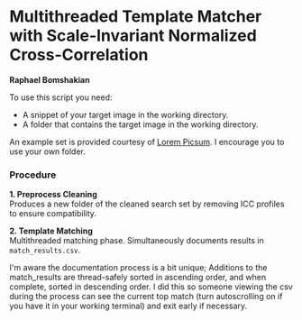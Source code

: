 # Multithreaded Template Matcher with Scale-Invariant Normalized Cross-Correlation

**Raphael Bomshakian**

To use this script you need:
- A snippet of your target image in the working directory.
- A folder that contains the target image in the working directory.

An example set is provided courtesy of [Lorem Picsum](https://picsum.photos). I encourage you to use your own folder.

### Procedure
**1. Preprocess Cleaning**
<br>Produces a new folder of the cleaned search set by removing ICC profiles to ensure compatibility.

**2. Template Matching**
<br>Multithreaded matching phase. Simultaneously documents results in `match_results.csv`.

I'm aware the documentation process is a bit unique; Additions to the match_results are thread-safely sorted in ascending order, and when complete, sorted in descending order. I did this so someone viewing the csv during the process can see the current top match (turn autoscrolling on if you have it in your working terminal) and exit early if necessary.
